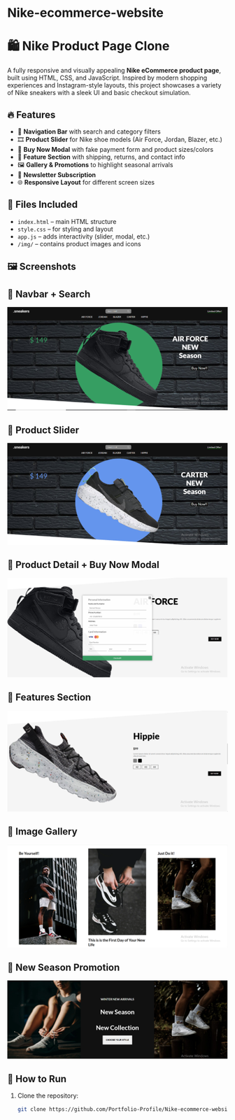 # Nike-ecommerce-website
# 🛍️  Nike Product Page Clone

A fully responsive and visually appealing **Nike eCommerce product page**, built using HTML, CSS, and JavaScript. Inspired by modern shopping experiences and Instagram-style layouts, this project showcases a variety of Nike sneakers with a sleek UI and basic checkout simulation.

## 🔥 Features

- 🧭 **Navigation Bar** with search and category filters
- 🎞️ **Product Slider** for Nike shoe models (Air Force, Jordan, Blazer, etc.)
- 🛒 **Buy Now Modal** with fake payment form and product sizes/colors
- 🚚 **Feature Section** with shipping, returns, and contact info
- 🖼️ **Gallery & Promotions** to highlight seasonal arrivals
- 📩 **Newsletter Subscription**
- 🌐 **Responsive Layout** for different screen sizes

## 📁 Files Included

- `index.html` – main HTML structure
- `style.css` – for styling and layout
- `app.js` – adds interactivity (slider, modal, etc.)
- `/img/` – contains product images and icons

## 🖼️ Screenshots

## 🔹 Navbar + Search
![Navbar](screenshots/navbar.PNG)

## 🔹 Product Slider
![Slider](screenshots/slider.PNG)

## 🔹 Product Detail + Buy Now Modal
![Product](screenshots/product.PNG)

## 🔹 Features Section
![Features](screenshots/features.PNG)

## 🔹 Image Gallery
![Gallery](screenshots/gallery.PNG)

## 🔹 New Season Promotion
![New Season](screenshots/newseason.PNG)




## 🚀 How to Run

1. Clone the repository:
   ```bash
   git clone https://github.com/Portfolio-Profile/Nike-ecommerce-website.git
